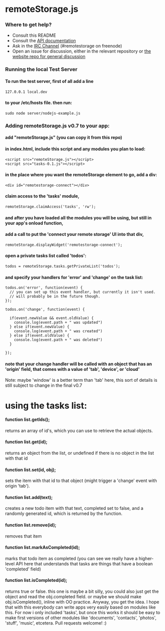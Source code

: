 # remoteStorage.js

### Where to get help?

* Consult this README
* Consult the [API documentation](http://remotestoragejs.com/doc/code)
* Ask in the [IRC Channel](http://webchat.freenode.net/?channels=remotestorage) (#remotestorage on freenode)
* Open an issue for discussion, either in the relevant repository or [the website repo for general discussion](https://github.com/remotestorage/remotestorage.io/issues)

### Running the local Test Server

#### To run the test server, first of all add a line

    127.0.0.1 local.dev

#### to your /etc/hosts file. then run:

    sudo node server/nodejs-example.js

### Adding remoteStorage.js v0.7 to your app:

#### add "remoteStorage.js" (you can copy it from this repo)
#### in index.html, include this script and any modules you plan to load:

    <script src="remoteStorage.js"></script>
    <script src="tasks-0.1.js"></script>

#### in the place where you want the remoteStorage element to go, add a div:

    <div id="remotestorage-connect"></div>

#### claim access to the 'tasks' module,

    remoteStorage.claimAccess('tasks', 'rw');

#### and after you have loaded all the modules you will be using, but still in your app's onload function,
#### add a call to put the 'connect your remote storage' UI into that div, 

    remoteStorage.displayWidget('remotestorage-connect');

#### open a private tasks list called 'todos':

    todos = remoteStorage.tasks.getPrivateList('todos');

#### and specify your handlers for 'error' and 'change' on the task list:

    todos.on('error', function(event) {
      // you can set up this event handler, but currently it isn't used.
      // will probably be in the future though.
    });

    todos.on('change', function(event) {

      if(event.newValue && event.oldValue) {
        console.log(event.path + " was updated")
      } else if(event.newValue) {
        console.log(event.path + " was created")
      } else if(event.oldValue) {
        console.log(event.path + " was deleted")
      }

    });

#### note that your change handler will be called with an object that has an 'origin' field, that comes with a value of 'tab', 'device', or 'cloud'

Note: maybe 'window' is a better term than 'tab' here, this sort of details is still subject to change in the final v0.7


# using the tasks list:

#### function list.getIds();

returns an array of id's, which you can use to retrieve the actual objects.

#### function list.get(id);

returns an object from the list, or undefined if there is no object in the list with that id

#### function list.set(id, obj);

sets the item with that id to that object (might trigger a 'change' event with origin 'tab').

#### function list.add(text);

creates a new todo item with that text, completed set to false, and a randomly generated id, which is returned by the function.

#### function list.remove(id);

removes that item

#### function list.markAsCompleted(id);

marks that todo item as completed (you can see we really have a higher-level API here that understands that tasks are things that have a boolean 'completed' field)

#### function list.isCompleted(id);

returns true or false. this one is maybe a bit silly, you could also just get the object and read the obj.completed field. or maybe we should make obj.isCompleted(), 
inline with OO practice. Anyway, you get the idea. I hope that with this everybody can write apps very easily based on modules like this. For now i only included 'tasks', but once this works it should be easy to make first versions of other modules like 'documents', 'contacts', 'photos', 'stuff', 'music', etcetera. Pull requests welcome! :)
